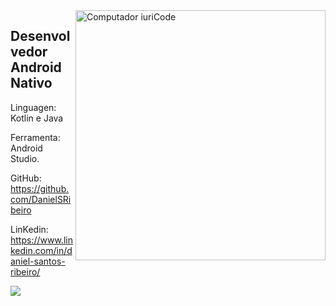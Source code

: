 <img src="https://raw.githubusercontent.com/MicaelliMedeiros/micaellimedeiros/master/image/computer-illustration.png" min-width="400px" max-width="400px" width="400px" align="right" alt="Computador iuriCode">
<h2>Desenvolvedor Android Nativo</h2>

Linguagen: Kotlin e Java

Ferramenta: Android Studio.

GitHub: https://github.com/DanielSRibeiro

LinKedin: https://www.linkedin.com/in/daniel-santos-ribeiro/

<p><img align="center" src="https://github-readme-stats.vercel.app/api/top-langs/?username=DanielSRibeiro&layout=compact&hide=html&theme=dracula"/></p>
